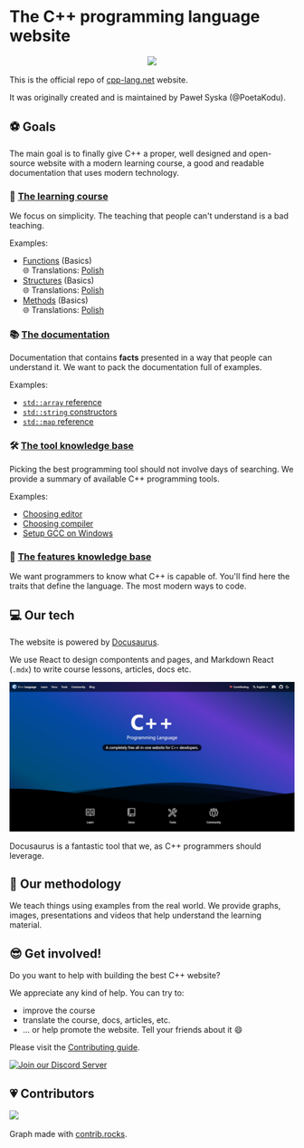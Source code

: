 # The C++ programming language website

<p align=center>
	<a href="https://cpp-lang.net">
		<img src="resources/KeyArt.png" />
	</a>
</p>

This is the official repo of [cpp-lang.net](https://cpp-lang.net) website.

It was originally created and is maintained by Paweł Syska (@PoetaKodu).

## ⚽ Goals

The main goal is to finally give C++ a proper, well designed
and open-source website with a modern learning course,
a good and readable documentation that uses modern technology.

### 🚀 [The learning course](https://cpp-lang.net/learn/)

We focus on simplicity. The teaching that people can't understand
is a bad teaching.

Examples:

- [Functions](https://cpp-lang.net/learn/course/basics/functions) (Basics)  
🌐 Translations: [Polish](https://cpp-lang.net/pl/learn/course/basics/functions)  
- [Structures](https://cpp-lang.net/learn/course/basics/structures) (Basics)  
🌐 Translations: [Polish](https://cpp-lang.net/pl/learn/course/basics/structures)  
- [Methods](https://cpp-lang.net/learn/course/basics/methods) (Basics)  
🌐 Translations: [Polish](https://cpp-lang.net/pl/learn/course/basics/methods)


### 📚 [The documentation](https://cpp-lang.net/docs/)

Documentation that contains **facts** presented in a way
that people can understand it. We want to pack the documentation
full of examples.

Examples:

- [`std::array` reference](https://cpp-lang.net/docs/std/containers/arrays/array)
- [`std::string` constructors](https://cpp-lang.net/docs/std/containers/strings/string/constructor)
- [`std::map` reference](https://cpp-lang.net/docs/std/containers/maps/map)

### 🛠 [The tool knowledge base](https://cpp-lang.net/tools/)

Picking the best programming tool should not involve days
of searching. We provide a summary of available C++ programming tools.

Examples:

- [Choosing editor](https://www.cpp-lang.net/tools/editors)
- [Choosing compiler](https://www.cpp-lang.net/tools/compilers)
- [Setup GCC on Windows](https://www.cpp-lang.net/tools/standalone/compilers/setup-gcc-windows)

### 🧱 [The features knowledge base](https://cpp-lang.net/features/)

We want programmers to know what C++ is capable of.
You'll find here the traits that define the language.
The most modern ways to code.

## 💻 Our tech

The website is powered by [Docusaurus](https://docusaurus.io).

We use React to design compontents and pages, and Markdown React (`.mdx`)
to write course lessons, articles, docs etc.

<p align=center>
	<a href="https://cpp-lang.net">
		<img src="resources/Website.jpg" />
	</a>
</p>

Docusaurus is a fantastic tool that we, as C++ programmers should leverage.

## 📖 Our methodology

We teach things using examples from the real world.
We provide graphs, images, presentations and videos that
help understand the learning material. 

## 😎 Get involved!

Do you want to help with building the best C++ website?

We appreciate any kind of help. You can try to:
- improve the course
- translate the course, docs, articles, etc.
- ... or help promote the website. Tell your friends about it 😄

Please visit the [Contributing guide](CONTRIBUTING.md).

<a href="https://discord.gg/3MeXQ8TvBw">
	<img src="static/img/DiscordHelpDev.png" alt="Join our Discord Server" width="300px">
</a>

## 💗 Contributors

<a href="https://github.com/Cpp4You/CppLangNet/graphs/contributors">
  <img src="https://contrib.rocks/image?repo=Cpp4You/CppLangNet" />
</a>

Graph made with [contrib.rocks](https://contrib.rocks).

